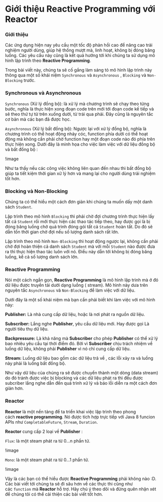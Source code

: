 # Giới thiệu Reactive Programming với Reactor

### **Giới thiệu**

Các ứng dụng hiện nay yêu cầu một tốc độ phản hồi cao để nâng cao trải nghiệm người dùng, giúp hệ thống mượt mà, linh hoạt, không bị đóng băng luồng. Các yêu cầu này cũng là kết quả hướng tới khi chúng ta sử dụng mô hình lập trình theo **Reactive Programming**.

Trong bài viết này, chúng ta sẽ cố gắng làm sáng tỏ mô hình lập trình này thông qua một số khái niệm `Synchronous` và `Asynchronous` , `Blocking` và `Non-Blocking` trước.

### **Synchronous và Asynchronous**

`Synchronous` (Xử lý đồng bộ): là xử lý mà chương trình sẽ chạy theo từng bước, nghĩa là thực hiện xong đoạn code trên mới tới đoạn code kế tiếp và sẽ theo thứ tự từ trên xuống dưới, từ trái qua phải. Đây cũng là nguyên tắc cơ bản mà các bạn đã được học.

`Asynchronous` (Xử lý bất đồng bộ): Ngược lại với xử lý đồng bộ, nghĩa là chương trình có thể hoạt động nhảy cóc, function phía dưới có thể hoạt động mà không cần phải chờ function hay một đoạn code nào đó phía trên thực hiện xong. Dưới đây là minh họa cho việc làm việc với dữ liệu đồng bộ và bất đồng bộ :

!image

Như ta thấy nếu các công việc không liên quan đến nhau thì bất đồng bộ giúp ta tiết kiệm thời gian xử lý hơn và mang lại cho người dùng trải nghiệm tốt hơn.

### **Blocking và Non-Blocking**

Chúng ta có thể hiểu một cách đơn giản khi chúng ta muốn dấy một danh sách `Student`.

Lập trình theo mô hình `Blocking` thì phải chờ đợi chương trình thực hiện lấy tất cả `Student` rồi mới thực hiện các thao tác tiếp theo, hay được gọi là bị đóng băng luồng chờ quá trình đóng gói tất cả `Student` hoàn tất. Do đó sẽ dẫn tốn thời gian chờ đợi nếu số lượng danh sách rất lớn.

Lập trình theo mô hình `Non-Blocking` thì hoạt động ngược lại, không cần phải chờ đợi hoàn thiện cả danh sách `Student` mà với mỗi `Student` nào được đưa ra thì thực hiện thao tác luôn với nó. Điều này dẫn tới không bị đóng băng luồng, kể cả số lượng danh sách lớn.

### **Reactive Programming**

Nói một cách ngắn gọn, **Reactive Programming** là mô hình lập trình mà ở đó dữ liệu được truyền tải dưới dạng luồng ( stream). Mô hình này dưa trên nguyên tắc `Asynchronous` và `Non-Blocking` để làm việc với dữ liệu.

Dưới đây là một số khái niệm mà bạn cần phải biết khi làm việc với mô hình này:

**Publisher:** Là nhà cung cấp dữ liệu, hoặc là nơi phát ra nguồn dữ liệu.

**Subscriber:** Lắng nghe **Publisher**, yêu cầu dữ liệu mới. Hay được gọi Là người tiêu thụ dữ liệu.

**Backpressure:** Là khả năng mà **Subscriber** cho phép **Publisher** có thể xử lý bao nhiêu yêu cầu tại thời điểm đó. Bởi vì **Subscriber** chịu trách nhiệm về luồng dữ liệu, không phải **Publisher** vì nó chỉ cung cấp dữ liệu.

**Stream:** Luồng dữ liệu bao gồm các dữ liệu trả về , các lỗi xảy ra và luồng này phải là luồng bất đồng bộ.

Như vậy dữ liệu của chúng ra sẽ được chuyển thành một dòng (data stream) do đó tránh được việc bị blocking và các dữ liệu phát ra thì đều được subcriber lắng nghe dẫn đến quá trình xử lý và báo lỗi diễn ra một cách đơn giản hơn.

### **Reactor**

**Reactor** là một nền tảng để ta triển khai việc lập trình theo phong cách **reactive programming**. Nó được tích hợp trực tiếp với Java 8 funcion APIs như `CompletableFuture`, `Stream`, `Duration`.

**Reactor** cung cấp 2 loại về **Publisher** :

`Flux`: là một steam phát ra từ 0...n phần tử.

!image

`Mono`: là một steam phát ra từ 0...1 phần tử.

!image

Vậy là các bạn có thể hiểu được **Reactive Programming** phải không nào :D. Các bài viết tới chúng ta sẽ đi sâu hơn về các thực thi cũng như các `function` mà **Reactor** hỗ trợ. Hãy chú ý theo dõi và đừng quên nhận xét để chúng tôi có thể cải thiện các bài viết tốt hơn.

